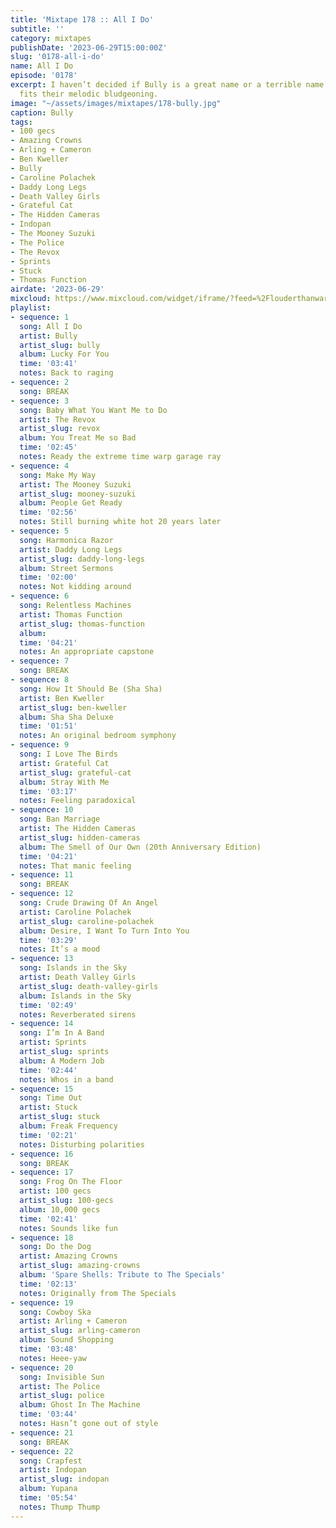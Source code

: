 ```yaml
---
title: 'Mixtape 178 :: All I Do'
subtitle: ''
category: mixtapes
publishDate: '2023-06-29T15:00:00Z'
slug: '0178-all-i-do'
name: All I Do
episode: '0178'
excerpt: I haven’t decided if Bully is a great name or a terrible name, but it certainly
  fits their melodic bludgeoning.
image: "~/assets/images/mixtapes/178-bully.jpg"
caption: Bully
tags:
- 100 gecs
- Amazing Crowns
- Arling + Cameron
- Ben Kweller
- Bully
- Caroline Polachek
- Daddy Long Legs
- Death Valley Girls
- Grateful Cat
- The Hidden Cameras
- Indopan
- The Mooney Suzuki
- The Police
- The Revox
- Sprints
- Stuck
- Thomas Function
airdate: '2023-06-29'
mixcloud: https://www.mixcloud.com/widget/iframe/?feed=%2Flouderthanwar%2Fthe-mixtape-all-i-do-2023-06-29%2F&hide_artwork=1&hide_cover=1
playlist:
- sequence: 1
  song: All I Do
  artist: Bully
  artist_slug: bully
  album: Lucky For You
  time: '03:41'
  notes: Back to raging
- sequence: 2
  song: BREAK
- sequence: 3
  song: Baby What You Want Me to Do
  artist: The Revox
  artist_slug: revox
  album: You Treat Me so Bad
  time: '02:45'
  notes: Ready the extreme time warp garage ray
- sequence: 4
  song: Make My Way
  artist: The Mooney Suzuki
  artist_slug: mooney-suzuki
  album: People Get Ready
  time: '02:56'
  notes: Still burning white hot 20 years later
- sequence: 5
  song: Harmonica Razor
  artist: Daddy Long Legs
  artist_slug: daddy-long-legs
  album: Street Sermons
  time: '02:00'
  notes: Not kidding around
- sequence: 6
  song: Relentless Machines
  artist: Thomas Function
  artist_slug: thomas-function
  album:
  time: '04:21'
  notes: An appropriate capstone
- sequence: 7
  song: BREAK
- sequence: 8
  song: How It Should Be (Sha Sha)
  artist: Ben Kweller
  artist_slug: ben-kweller
  album: Sha Sha Deluxe
  time: '01:51'
  notes: An original bedroom symphony
- sequence: 9
  song: I Love The Birds
  artist: Grateful Cat
  artist_slug: grateful-cat
  album: Stray With Me
  time: '03:17'
  notes: Feeling paradoxical
- sequence: 10
  song: Ban Marriage
  artist: The Hidden Cameras
  artist_slug: hidden-cameras
  album: The Smell of Our Own (20th Anniversary Edition)
  time: '04:21'
  notes: That manic feeling
- sequence: 11
  song: BREAK
- sequence: 12
  song: Crude Drawing Of An Angel
  artist: Caroline Polachek
  artist_slug: caroline-polachek
  album: Desire, I Want To Turn Into You
  time: '03:29'
  notes: It’s a mood
- sequence: 13
  song: Islands in the Sky
  artist: Death Valley Girls
  artist_slug: death-valley-girls
  album: Islands in the Sky
  time: '02:49'
  notes: Reverberated sirens
- sequence: 14
  song: I’m In A Band
  artist: Sprints
  artist_slug: sprints
  album: A Modern Job
  time: '02:44'
  notes: Whos in a band
- sequence: 15
  song: Time Out
  artist: Stuck
  artist_slug: stuck
  album: Freak Frequency
  time: '02:21'
  notes: Disturbing polarities
- sequence: 16
  song: BREAK
- sequence: 17
  song: Frog On The Floor
  artist: 100 gecs
  artist_slug: 100-gecs
  album: 10,000 gecs
  time: '02:41'
  notes: Sounds like fun
- sequence: 18
  song: Do the Dog
  artist: Amazing Crowns
  artist_slug: amazing-crowns
  album: 'Spare Shells: Tribute to The Specials'
  time: '02:13'
  notes: Originally from The Specials
- sequence: 19
  song: Cowboy Ska
  artist: Arling + Cameron
  artist_slug: arling-cameron
  album: Sound Shopping
  time: '03:48'
  notes: Heee-yaw
- sequence: 20
  song: Invisible Sun
  artist: The Police
  artist_slug: police
  album: Ghost In The Machine
  time: '03:44'
  notes: Hasn’t gone out of style
- sequence: 21
  song: BREAK
- sequence: 22
  song: Crapfest
  artist: Indopan
  artist_slug: indopan
  album: Yupana
  time: '05:54'
  notes: Thump Thump
---
```


